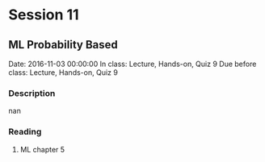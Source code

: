 # Session 11
## ML Probability Based
Date: 2016-11-03 00:00:00
In class: Lecture, Hands-on, Quiz 9
Due before class: Lecture, Hands-on, Quiz 9
### Description
nan
### Reading
1. ML chapter 5

